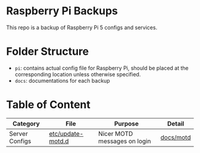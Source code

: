 # Raspberry Pi Backups

This repo is a backup of Raspberry Pi 5 configs and services.

# Folder Structure

- `pi`: contains actual config file for Raspberry Pi, should be placed at the corresponding location unless otherwise specified.
- `docs`: documentations for each backup

# Table of Content

| Category       | File                                      | Purpose                      | Detail                           |
| -------------- | ----------------------------------------- | ---------------------------- | -------------------------------- |
| Server Configs | [etc/update-motd.d](pi/etc/update-motd.d) | Nicer MOTD messages on login | [docs/motd](docs/motd/README.md) |
